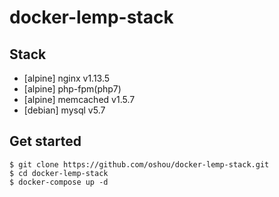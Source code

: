 # docker-lemp-stack

## Stack
- [alpine] nginx v1.13.5
- [alpine] php-fpm(php7)
- [alpine] memcached v1.5.7
- [debian] mysql v5.7

## Get started

```
$ git clone https://github.com/oshou/docker-lemp-stack.git
$ cd docker-lemp-stack
$ docker-compose up -d
```
